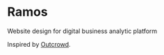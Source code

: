 # Ramos
Website design for digital business analytic platform

Inspired by [Outcrowd](https://dribbble.com/shots/23402072-Ramos-Website-design-for-digital-business-analytic-platform).
